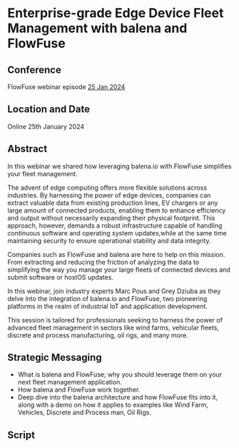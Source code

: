 # Enterprise-grade Edge Device Fleet Management with balena and FlowFuse

## Conference

FlowFuse webinar episode [25 Jan 2024](https://flowfuse.com/webinars/2024/balena/)

## Location and Date

Online 25th January 2024

## Abstract

In this webinar we shared how leveraging balena.io with FlowFuse simplifies your fleet management.

The advent of edge computing offers more flexible solutions across industries. By harnessing the power of edge devices, companies can extract valuable data from existing production lines, EV chargers or any large amount of connected products, enabling them to enhance efficiency and output without necessarily expanding their physical footprint. This approach, however, demands a robust infrastructure capable of handling continuous software and operating system updates,while at the same time maintaining security to ensure operational stability and data integrity.

Companies such as FlowFuse and balena are here to help on this mission. From extracting and reducing the friction of analyzing the data to simplifying the way you manage your large fleets of connected devices and submit software or hostOS updates.

In this webinar, join industry experts Marc Pous and Grey Dziuba as they delve into the integration of balena.io and FlowFuse, two pioneering platforms in the realm of industrial IoT and application development.

This session is tailored for professionals seeking to harness the power of advanced fleet management in sectors like wind farms, vehicular fleets, discrete and process manufacturing, oil rigs, and many more.

## Strategic Messaging

* What is balena and FlowFuse; why you should leverage them on your next fleet management application.
* How balena and FlowFuse work together.
* Deep dive into the balena architecture and how FlowFuse fits into it, along with a demo on how it applies to examples like Wind Farm, Vehicles, Discrete and Process man, Oil Rigs.


## Script


